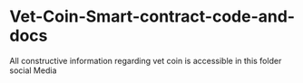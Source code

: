 # Vet-Coin-Smart-contract-code-and-docs
All constructive information regarding vet coin is accessible in this folder
social Media
